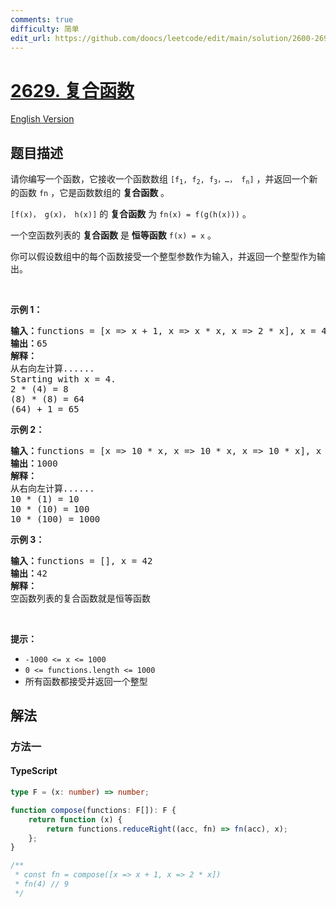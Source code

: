 ```yaml
---
comments: true
difficulty: 简单
edit_url: https://github.com/doocs/leetcode/edit/main/solution/2600-2699/2629.Function%20Composition/README.md
---
```


<!-- problem:start -->

# [2629. 复合函数](https://leetcode.cn/problems/function-composition)

[English Version](/solution/2600-2699/2629.Function%20Composition/README_EN.md)

## 题目描述

<!-- description:start -->

<p>请你编写一个函数，它接收一个函数数组 <code>[f<sub>1</sub>, f<sub>2</sub>, f<sub>3</sub>，…， f<sub>n</sub>]</code> ，并返回一个新的函数 <code>fn</code>&nbsp;，它是函数数组的 <strong>复合函数</strong> 。</p>

<p><code>[f(x)， g(x)， h(x)]</code> 的 <strong>复合函数</strong> 为 <code>fn(x) = f(g(h(x)))</code>&nbsp;。</p>

<p>一个空函数列表的 <strong>复合函数</strong> 是 <strong>恒等函数</strong> <code>f(x) = x</code> 。</p>

<p>你可以假设数组中的每个函数接受一个整型参数作为输入，并返回一个整型作为输出。</p>

<p>&nbsp;</p>

<p><strong class="example">示例 1：</strong></p>

<pre>
<strong>输入：</strong>functions = [x =&gt; x + 1, x =&gt; x * x, x =&gt; 2 * x], x = 4
<b>输出：</b>65
<strong>解释：</strong>
从右向左计算......
Starting with x = 4.
2 * (4) = 8
(8) * (8) = 64
(64) + 1 = 65
</pre>

<p><strong class="example">示例 2：</strong></p>

<pre>
<b>输入：</b>functions = [x =&gt; 10 * x, x =&gt; 10 * x, x =&gt; 10 * x], x = 1
<b>输出：</b>1000
<strong>解释：</strong>
从右向左计算......
10 * (1) = 10
10 * (10) = 100
10 * (100) = 1000
</pre>

<p><strong class="example">示例 3：</strong></p>

<pre>
<b>输入：</b>functions = [], x = 42
<b>输出：</b>42
<strong>解释：</strong>
空函数列表的复合函数就是恒等函数</pre>

<p>&nbsp;</p>

<p><strong>提示：</strong></p>

<ul>
	<li><code><font face="monospace">-1000 &lt;= x &lt;= 1000</font></code></li>
	<li><code><font face="monospace">0 &lt;= functions.length &lt;= 1000</font></code></li>
	<li><font face="monospace">所有函数都接受并返回一个整型</font></li>
</ul>

<!-- description:end -->

## 解法

<!-- solution:start -->

### 方法一

<!-- tabs:start -->

#### TypeScript

```ts
type F = (x: number) => number;

function compose(functions: F[]): F {
    return function (x) {
        return functions.reduceRight((acc, fn) => fn(acc), x);
    };
}

/**
 * const fn = compose([x => x + 1, x => 2 * x])
 * fn(4) // 9
 */
```

<!-- tabs:end -->

<!-- solution:end -->

<!-- problem:end -->
